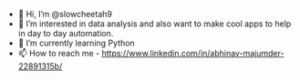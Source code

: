- 👋 Hi, I’m @slowcheetah9
- 👀 I’m interested in data analysis and also want to make cool apps to help in day to day automation.
- 🌱 I’m currently learning Python
- 📫 How to reach me - https://www.linkedin.com/in/abhinav-majumder-22891315b/

<!---
slowcheetah9/slowcheetah9 is a ✨ special ✨ repository because its `README.md` (this file) appears on your GitHub profile.
You can click the Preview link to take a look at your changes.
--->
